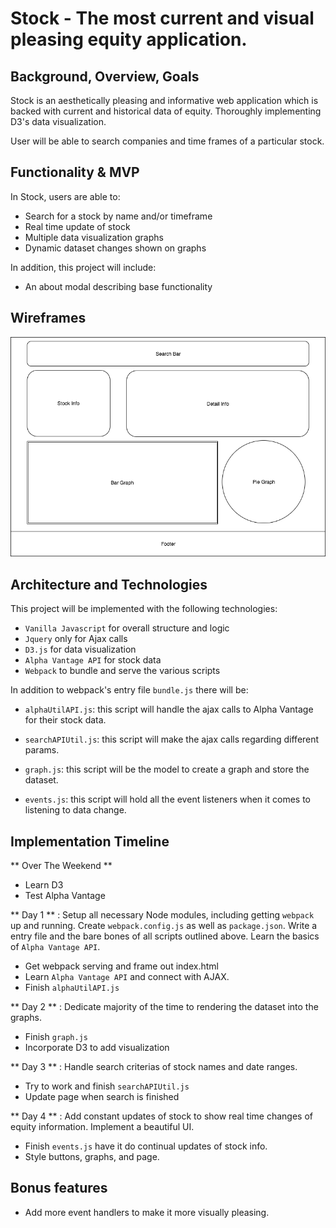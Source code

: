 # Stock - The most current and visual pleasing equity application.


## Background, Overview, Goals
Stock is an aesthetically pleasing and informative web application which is backed with current and historical data of equity. Thoroughly implementing D3's data visualization.

User will be able to search companies and time frames of a particular stock.

## Functionality & MVP
In Stock, users are able to:
  - Search for a stock by name and/or timeframe
  - Real time update of stock
  - Multiple data visualization graphs
  - Dynamic dataset changes shown on graphs

In addition, this project will include:
  - An about modal describing base functionality

## Wireframes

![Stock](./wireframes/stock.png)
## Architecture and Technologies
This project will be implemented with the following technologies:
  - `Vanilla Javascript` for overall structure and logic
  - `Jquery` only for Ajax calls
  - `D3.js` for data visualization
  - `Alpha Vantage API` for stock data
  - `Webpack` to bundle and serve the various scripts

In addition to webpack's entry file `bundle.js` there will be:
  - `alphaUtilAPI.js`: this script will handle the ajax calls to Alpha Vantage for their stock data.

  - `searchAPIUtil.js`: this script will make the ajax calls regarding different params.

  - `graph.js`: this script will be the model to create a graph and store the dataset.

  - `events.js`: this script will hold all the event listeners when it comes to listening to data change.

## Implementation Timeline
** Over The Weekend **
  - Learn D3
  - Test Alpha Vantage

** Day 1 ** : Setup all necessary Node modules, including getting `webpack` up and running. Create `webpack.config.js` as well as `package.json`. Write a entry file and the bare bones of all scripts outlined above. Learn the basics of `Alpha Vantage API`.
  - Get webpack serving and frame out index.html
  - Learn `Alpha Vantage API` and connect with AJAX.
  - Finish `alphaUtilAPI.js`

** Day 2 ** : Dedicate majority of the time to rendering the dataset into the graphs.
  - Finish `graph.js`
  - Incorporate D3 to add visualization

** Day 3 ** : Handle search criterias of stock names and date ranges.
  - Try to work and finish `searchAPIUtil.js`
  - Update page when search is finished

** Day 4 ** : Add constant updates of stock to show real time changes of equity information. Implement a beautiful UI.
  - Finish `events.js` have it do continual updates of stock info.
  - Style buttons, graphs, and page.

## Bonus features
  - Add more event handlers to make it more visually pleasing.
